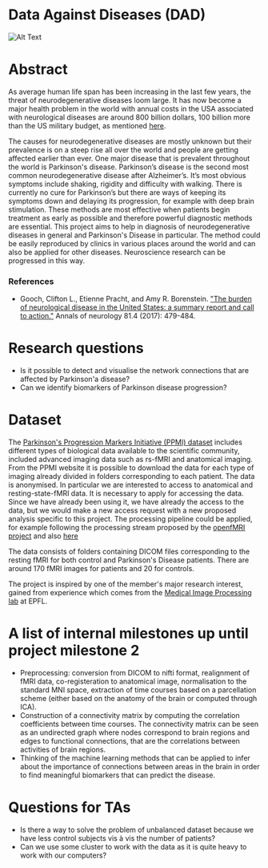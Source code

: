 # Data Against Diseases (DAD)
![Alt Text](https://github.com/sharbatc/ada2017hw/blob/master/project/mri.gif)
# Abstract

As average human life span has been increasing in the last few years, the threat of neurodegenerative diseases loom large. It has now become a major health problem in the world with annual costs in the USA associated with neurological diseases are around 800 billion dollars, 100 billion more than the US military budget, as mentioned [here](#References).

The causes for neurodegenerative diseases are mostly unknown but their prevalence is on a steep rise all over the world and people are getting affected earlier than ever. One major disease that is prevalent throughout the world is Parkinson's disease. Parkinson’s disease is the second most common neurodegenerative disease after Alzheimer’s. It’s most obvious symptoms include shaking, rigidity and difficulty with walking. There is currently no cure for Parkinson’s but there are ways of keeping its symptoms down and delaying its progression, for example with deep brain stimulation. These methods are most effective when patients begin treatment as early as possible and therefore powerful diagnostic methods are essential. This project aims to help in diagnosis of neurodegenerative diseases in general and Parkinson's Disease in particular. The method could be easily reproduced by clinics in various places around the world and can also be applied for other diseases. Neuroscience research can be progressed in this way. 

<a name="References"></a> 
### References

* Gooch, Clifton L., Etienne Pracht, and Amy R. Borenstein. ["The burden of neurological disease in the United States: a summary report and call to action."](https://www.ncbi.nlm.nih.gov/pubmed/28198092) Annals of neurology 81.4 (2017): 479-484.

# Research questions
* Is it possible to detect and visualise the network connections that are affected by Parkinson'a disease?
* Can we identify biomarkers of Parkinson disease progression?

# Dataset
The [Parkinson's Progression Markers Initiative (PPMI) dataset](http://www.ppmi-info.org/) includes different types of biological data available to the scientific community, included advanced imaging data such as rs-fMRI and anatomical imaging. From the PPMI website it is possible to download the data for each type of imaging already divided in folders corresponding to each patient. The data is anonymised. In particular we are interested to access to anatomical and resting-state-fMRI data. It is necessary to apply for accessing the data. Since we have already been using it, we have already the access to the data, but we would make a new access request with a new proposed analysis specific to this project.
The processing pipeline could be applied, for example following the processing stream proposed by the [openfMRI project](https://openfmri.org/data-processing-stream/) and also [here](https://github.com/poldrack/openfmri)

The data consists of folders containing DICOM files corresponding to the resting fMRI for both control and Parkinson's Disease patients. There are around 170 fMRI images for patients and 20 for controls.

The project is inspired by one of the member's major research interest, gained from experience which comes from the [Medical Image Processing lab](https://miplab.epfl.ch/) at EPFL.

# A list of internal milestones up until project milestone 2
* Preprocessing: conversion from DICOM to nifti format, realignment of fMRI data, co-registeration to anatomical image, normalisation to the standard MNI space, extraction of time courses based on a parcellation scheme (either based on the anatomy of the brain or computed through ICA).
* Construction of a connectivity matrix by computing the correlation coefficients between time courses.
The connectivity matrix can be seen as an undirected graph where nodes correspond to brain regions and edges to functional connections, that are the correlations between activities of brain regions. 
* Thinking of the machine learning methods that can be applied to infer about the importance of connections between areas in the brain in order to find meaningful biomarkers that can predict the disease.

# Questions for TAs
* Is there a way to solve the problem of unbalanced dataset because we have less control subjects vis à vis the number of patients?
* Can we use some cluster to work with the data as it is quite heavy to work with our computers?
